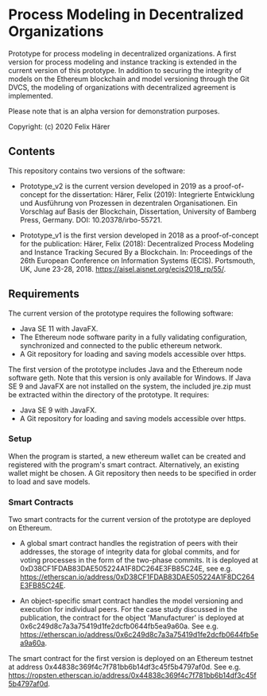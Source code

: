 # Process Modeling in Decentralized Organizations

Prototype for process modeling in decentralized organizations. A first version for process modeling and instance tracking is extended in the current version of this prototype. In addition to securing the integrity of models on the Ethereum blockchain and model versioning through the Git DVCS, the modeling of organizations with decentralized agreement is implemented.

Please note that is an alpha version for demonstration purposes.

Copyright: (c) 2020 Felix Härer


## Contents

This repository contains two versions of the software:

- Prototype_v2 is the current version developed in 2019 as a proof-of-concept for the dissertation:
 Härer, Felix (2019): Integrierte Entwicklung und Ausführung von Prozessen in dezentralen Organisationen. Ein Vorschlag auf Basis der Blockchain, Dissertation, University of Bamberg Press, Germany. DOI: 10.20378/irbo-55721.

- Prototype_v1 is the first version developed in 2018 as a proof-of-concept for the publication:
 Härer, Felix (2018): Decentralized Process Modeling and Instance Tracking Secured By a Blockchain. In: Proceedings of the 26th European Conference on Information Systems (ECIS). Portsmouth, UK, June 23-28, 2018. https://aisel.aisnet.org/ecis2018_rp/55/.


## Requirements

The current version of the prototype requires the following software:

- Java SE 11 with JavaFX.
- The Ethereum node software parity in a fully validating configuration, synchronized and connected to the public ethereum network. 
- A Git repository for loading and saving models accessible over https.


The first version of the prototype includes Java and the Ethereum node software geth. Note that this version is only available for Windows. If Java SE 9 and JavaFX are not installed on the system, the included jre.zip must be extracted within the directory of the prototype.
It requires:

- Java SE 9 with JavaFX.
- A Git repository for loading and saving models accessible over https.


### Setup

When the program is started, a new ethereum wallet can be created and registered with the program's smart contract. Alternatively, an existing wallet might be chosen. A Git repository then needs to be specified in order to load and save models.


### Smart Contracts

Two smart contracts for the current version of the prototype are deployed on Ethereum. 

- A global smart contract handles the registration of peers with their addresses, the storage of integrity data for global commits, and for voting processes in the form of the two-phase commits. It is deployed at 0xD38CF1FDAB83DAE505224A1F8DC264E3FB85C24E, see e.g. https://etherscan.io/address/0xD38CF1FDAB83DAE505224A1F8DC264E3FB85C24E.

- An object-specific smart contract handles the model versioning and execution for individual peers. For the case study discussed in the publication, the contract for the object 'Manufacturer' is deployed at 0x6c249d8c7a3a75419d1fe2dcfb0644fb5ea9a60a. See e.g. https://etherscan.io/address/0x6c249d8c7a3a75419d1fe2dcfb0644fb5ea9a60a.


The smart contract for the first version is deployed on an Ethereum testnet at address 0x44838c369f4c7f781bb6b14df3c45f5b4797af0d. See e.g. https://ropsten.etherscan.io/address/0x44838c369f4c7f781bb6b14df3c45f5b4797af0d.
